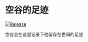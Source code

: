 # 空谷的足迹

[![Release](https://github.com/arvinxx/website/actions/workflows/release.yml/badge.svg)](https://github.com/arvinxx/website/actions/workflows/release.yml)

空谷会在这里记录下他留存在世间的足迹
